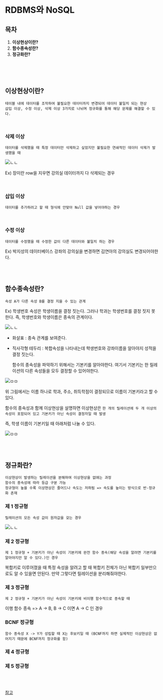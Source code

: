 RDBMS와 NoSQL
===

## 목차

1. <b>이상현상이란?</b>
2. <b>함수종속성란?</b>
3. <b>정규화란?</b>

<br><br><br>

## 이상현상이란?

    테이블 내에 데이터를 조작하여 불필요한 데이터까지 변경되어 데이터 불일치 되는 현상
    삽입 이상, 수정 이상, 삭제 이상 3가지로 나뉘며 정규화를 통해 해당 문제를 해결할 수 있다.

<br>

### 삭제 이상

    데이터를 삭제했을 때 특정 데이터만 삭제하고 싶었지만 불필요한 연쇄적인 데이터 삭제가 발생했을 때

![ㄴㄴ](https://t1.daumcdn.net/cfile/tistory/99903E335A28F31E0F)

Ex) 장미란 row을 지우면 강의실 데이터까지 다 삭제되는 경우

<br>

### 삽입 이상

    데이터를 추가하려고 할 때 형식에 안맞아 Null 값을 넣어야하는 경우

<br>

### 수정 이상

    데이터를 수정했을 때 수정한 값이 다른 데이터와 불일치 하는 경우

Ex) 박지성의 데이터베이스 강좌의 강의실을 변경하면 김연아의 강의실도 변경되어야한다.


<br><br>

## 함수종속성란?

    속성 A가 다른 속성 B를 결정 지을 수 있는 관계

Ex) 학생번호 속성은 학생이름을 결정 짓는다. 그러나 학과는 학생번호를 결정 짓지 못한다. 즉, 학생번호와 학생이름은 종속의 관계이다.

![ㄴㄴ](https://t1.daumcdn.net/cfile/tistory/9909D1335A2A38001F)

* 화살표 : 종속 관계를 보여준다.
* 직사각형 테두리 : 복합속성을 나타내는데 햑생번호와 강좌이름을 알아야지 성적을 결정 짓는다.

    함수의 종속성을 파악하기 위해서는 기본키를 알아야한다.
    여기서 기본키는 한 릴레이션의 다른 속성들을 모두 결정할 수 있어야한다.

![ㅁㅁ](https://t1.daumcdn.net/cfile/tistory/99344E335A2A3BFE2A)

위 그림에서는 이름 하나로 학과, 주소, 취득학점이 결정되므로 이름이 기본키라고 할 수 있다.

함수의 종속성과 함께 이상현상을 설명하면 이상현상은 `한 개의 릴레이션에 두 개 이상의 속성이 포함되어 있고 기본키가 아닌 속성이 결정자일 때 발생`

즉, 학생 이름이 기본키일 때 아래처럼 나눌 수 있다.

![ㅁㅁ](https://t1.daumcdn.net/cfile/tistory/993538335A2A3DB12A)

<br><br>

## 정규화란?

    이상현상이 발생하는 릴레이션을 분해햐여 이상현상을 없애는 과정
    함수의 종속성에 따라 등급 구분 가능
    정규형이 높을 수록 이상현상은 줄어드나 속도는 저하됨 => 속도를 높이는 방식으로 반-정규화 존재

### 제 1 정규형

    릴레이션의 모든 속성 값이 원자값을 갖는 경우

![ㄴㄴ](https://t1.daumcdn.net/cfile/tistory/99217D335A2A472147)

### 제 2 정규형

    제 1 정규형 + 기본키가 아닌 속성이 기본키에 완전 함수 종속(해당 속성을 알려면 기본키를 알아야지만 알 수 있다.)인 경우

복합키로 이루어졌을 때 특정 속성을 알려고 할 때 복합키 전체가 아닌 복합키 일부만으로도 알 수 있을면 안된다.
만약 그렇다면 릴레이션을 분리해줘야한다.

### 제 3 정규형

    제 2 정규형 + 기본키가 아닌 속성이 기본키에 비이행 함수적으로 종속할 때

이행 함수 종속 => A -> B, B -> C 이면  A -> C 인 경우

### BCNF 정규형

    함수 종속성 X -> Y가 성립할 때 X는 후보키일 때 (BCNF까지 하면 실제적인 이상현상은 없어지기 때문에 BCNF까지 정규화를 함)

### 제 4 정규형

### 제 5 정규형


<br><br>


[참고](https://mangkyu.tistory.com/28)